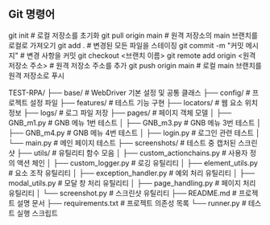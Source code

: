 ## Git 명령어

git init # 로컬 저장소를 초기화
git pull origin main # 원격 저장소의 main 브랜치를 로컬로 가져오기
git add . # 변경된 모든 파일을 스테이징
git commit -m "커밋 메시지" # 변경 사항을 커밋
git checkout <브랜치 이름>
git remote add origin <원격 저장소 주소> # 원격 저장소 주소를 추가
git push origin main # 로컬 main 브랜치를 원격 저장소로 푸시

TEST-RPA/
├── base/ # WebDriver 기본 설정 및 공통 클래스
├── config/ # 프로젝트 설정 파일
├── features/ # 테스트 기능 구현
├── locators/ # 웹 요소 위치 정보
├── logs/ # 로그 파일 저장
├── pages/ # 페이지 객체 모델
│ ├── GNB_m1.py # GNB 메뉴 1번 테스트
│ ├── GNB_m3.py # GNB 메뉴 3번 테스트
│ ├── GNB_m4.py # GNB 메뉴 4번 테스트
│ ├── login.py # 로그인 관련 테스트
│ └── main.py # 메인 페이지 테스트
├── screenshots/ # 테스트 중 캡처된 스크린샷
├── utils/ # 유틸리티 함수 모음
│ ├── custom_actionchains.py # 사용자 정의 액션 체인
│ ├── custom_logger.py # 로깅 유틸리티
│ ├── element_utils.py # 요소 조작 유틸리티
│ ├── exception_handler.py # 예외 처리 유틸리티
│ ├── modal_utils.py # 모달 창 처리 유틸리티
│ ├── page_handling.py # 페이지 처리 유틸리티
│ └── screenshot.py # 스크린샷 유틸리티
├── README.md # 프로젝트 설명 문서
├── requirements.txt # 프로젝트 의존성 목록
└── runner.py # 테스트 실행 스크립트

